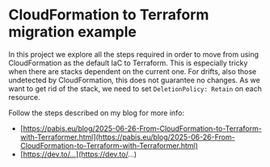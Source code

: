 CloudFormation to Terraform migration example
===============

In this project we explore all the steps required in order to move from using
CloudFormation as the default IaC to Terraform. This is especially tricky when
there are stacks dependent on the current one. For drifts, also those undetected
by CloudFormation, this does not guarantee no changes. As we want to get rid of
the stack, we need to set `DeletionPolicy: Retain` on each resource.

Follow the steps described on my blog for more info:

- [https://pabis.eu/blog/2025-06-26-From-CloudFormation-to-Terraform-with-Terraformer.html](https://pabis.eu/blog/2025-06-26-From-CloudFormation-to-Terraform-with-Terraformer.html)
- [https://dev.to/...](https://dev.to/...)
